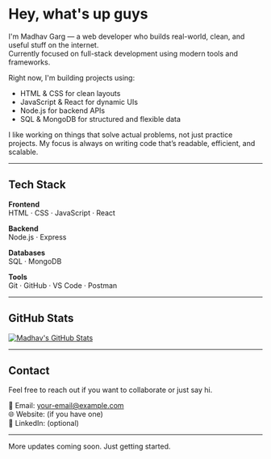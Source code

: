 # Hey, what's up guys

I'm Madhav Garg — a web developer who builds real-world, clean, and useful stuff on the internet.  
Currently focused on full-stack development using modern tools and frameworks.

Right now, I'm building projects using:

- HTML & CSS for clean layouts  
- JavaScript & React for dynamic UIs  
- Node.js for backend APIs  
- SQL & MongoDB for structured and flexible data  

I like working on things that solve actual problems, not just practice projects. My focus is always on writing code that’s readable, efficient, and scalable.

---

## Tech Stack

**Frontend**  
HTML · CSS · JavaScript · React

**Backend**  
Node.js · Express

**Databases**  
SQL · MongoDB

**Tools**  
Git · GitHub · VS Code · Postman

---

## GitHub Stats

[![Madhav's GitHub Stats](https://github-readme-stats.vercel.app/api?username=madhav-garg&show_icons=true)](https://github.com/madhav-garg)

---

## Contact

Feel free to reach out if you want to collaborate or just say hi.

📩 Email: your-email@example.com  
🌐 Website: (if you have one)  
🔗 LinkedIn: (optional)

---

More updates coming soon. Just getting started.


